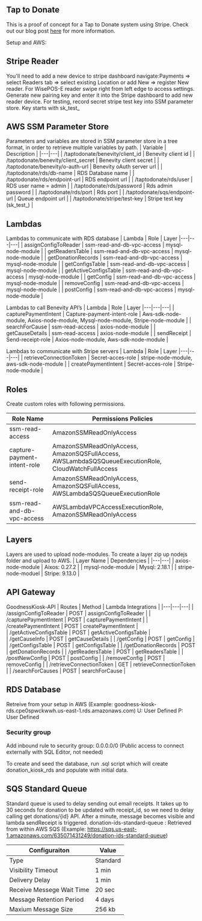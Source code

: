 ## Tap to Donate
This is a proof of concept for a Tap to Donate system using Stripe. Check out our blog post [here](https://benevity.com/tech-blog/tap-to-donate) for more information.

Setup and AWS:
## Stripe Reader
You'll need to add a new device to stripe dashboard navigate:Payments => select Readers tab => select existing Location or add New => register New reader.
For WisePOS-E reader swipe right from left edge to access settings. Generate new pairing key and enter it into the Stripe dashboard to add new reader device.
For testing, record secret stripe test key into SSM parameter store. Key starts with sk_test_

## AWS SSM Parameter Store
Parameters and variables are stored in SSM parameter store in a tree format, in order to retrieve multiple variables by path.
|  Variable | Description  |
|---|---|
| /taptodonate/benevity/client_id  |  Benevity client id |
| /taptodonate/benevity/client_secret  |  Benevity client secret |
| /taptodonate/benevity/o-auth-url  | Benevity oAuth server url  |
| /taptodonate/rds/db-name | RDS Database name |
| /taptodonate/rds/endpoint-url | RDS endpoint url |
| /taptodonate/rds/user | RDS user name = admin |
| /taptodonate/rds/password | Rds admin password |
| /taptodonate/rds/port | Rds port |
| /taptodonate/sqs/endpoint-url | Queue endpoint url |
| /taptodonate/stripe/test-key | Stripe test key (sk_test_) |

## Lambdas
Lambdas to communicate with RDS database
| Lambda | Role | Layer
|---|---|---|
| assignConfigToReader | ssm-read-and-db-vpc-access | mysql-node-module |
| getReadersTable | ssm-read-and-db-vpc-access | mysql-node-module |
| getDonationRecords | ssm-read-and-db-vpc-access | mysql-node-module |
| getConfigsTable | ssm-read-and-db-vpc-access | mysql-node-module |
| getActiveConfigsTable | ssm-read-and-db-vpc-access | mysql-node-module |
| getConfig | ssm-read-and-db-vpc-access | mysql-node-module |
| removeConfig | ssm-read-and-db-vpc-access | mysql-node-module |
| postConfig | ssm-read-and-db-vpc-access | mysql-node-module |

Lambdas to call Benevity API’s
| Lambda | Role | Layer
|---|---|---|
| capturePaymentIntent | Capture-payment-intent-role | Aws-sdk-node-module, Axios-node-module, Mysql-node-module, Stripe-node-module |
| searchForCause | ssm-read-access | axios-node-module |
| getCauseDetails | ssm-read-access | axios-node-module |
| sendReceipt | Send-receipt-role | Axios-node-module, Aws-sdk-node-module |

Lambdas to communicate with Stripe servers
| Lambda | Role | Layer
|---|---|---|
| retrieveConnectionToken | Secret-acces-role | stripe-node-module, aws-sdk-node-module |
| createPaymentIntent | Secret-acces-role | Stripe-node-module |

## Roles
Create custom roles with following permissions.

| Role Name | Permissions Policies |
|---|---|
| ssm-read-access | AmazonSSMReadOnlyAccess | 
| capture-payment-intent-role | AmazonSSMReadOnlyAccess, AmazonSQSFullAccess, AWSLambdaSQSQueueExecutionRole, CloudWatchFullAccess | 
| send-receipt-role | AmazonSSMReadOnlyAccess, AmazonSQSFullAccess, AWSLambdaSQSQueueExecutionRole | 
| ssm-read-and-db-vpc-access | AWSLambdaVPCAccessExecutionRole, AmazonSSMReadOnlyAccess | 

## Layers
Layers are used to upload node-modules. To create a layer zip up nodejs folder and upload to AWS.
| Layer Name | Dependencies |
|---|---|
| axios-node-module | Aixos: 0.27.2 |
| mysql-node-module | Mysql: 2.18.1 | 
| stripe-node-moduel | Stripe: 9.13.0 | 

## API Gateway
GoodnessKiosk-API
| Routes | Method | Lambda Integrations |
|---|---|---|
| /assignConfigToReader | POST | assignConfigToReader |
| /capturePaymentIntent | POST | capturePaymentIntent | 
| /createPaymentIntent | POST | createPaymentIntent |  
| /getActiveConfigsTable | POST | getActiveConfigsTable |  
| /getCauseInfo | POST | getCauseDetails |
| /getConfig | POST | getConfig | 
| /getConfigsTable | POST | getConfigsTable | 
| /getDonationRecords | POST | getDonationRecords | 
| /getReadersTable | POST | getReadersTable | 
| /postNewConfig | POST | postConfig | 
| /removeConfig | POST | removeConfig | 
| /retrieveConnectionToken | GET | retrieveConnectionToken |
| /searchForCauses | POST | searchForCause |

## RDS Database
Retreive from your setup in AWS (Example: goodness-kiosk-rds.cpe0spwckwwh.us-east-1.rds.amazonaws.com)
U: User Defined
P: User Defined

### Security group
Add inbound rule to security group: 0.0.0.0/0 (Public access to connect externally with SQL Editor, not needed)

To create and seed the database, run .sql script which will create donation_kiosk_rds and populate with initial data.

## SQS Standard Queue
Standard queue is used to delay sending out email receipts. It takes up to 30 seconds for donation to be updated with receipt_id, so we need to delay calling get donations/{id} API. After a minute, message becomes visible and lambda sendReceipt is triggered.
donation-ids-standard-queue : Retrieved from within AWS SQS (Example: https://sqs.us-east-1.amazonaws.com/635071431249/donation-ids-standard-queue)

| Configuraiton | Value |
|---|---|
| Type | Standard |
| Visibility Timeout | 1 min |
| Delivery Delay | 1 min | 
| Receive Messege Wait Time | 20 sec | 
| Message Retention Period | 4 days | 
| Maxium Message Size | 256 kb |
